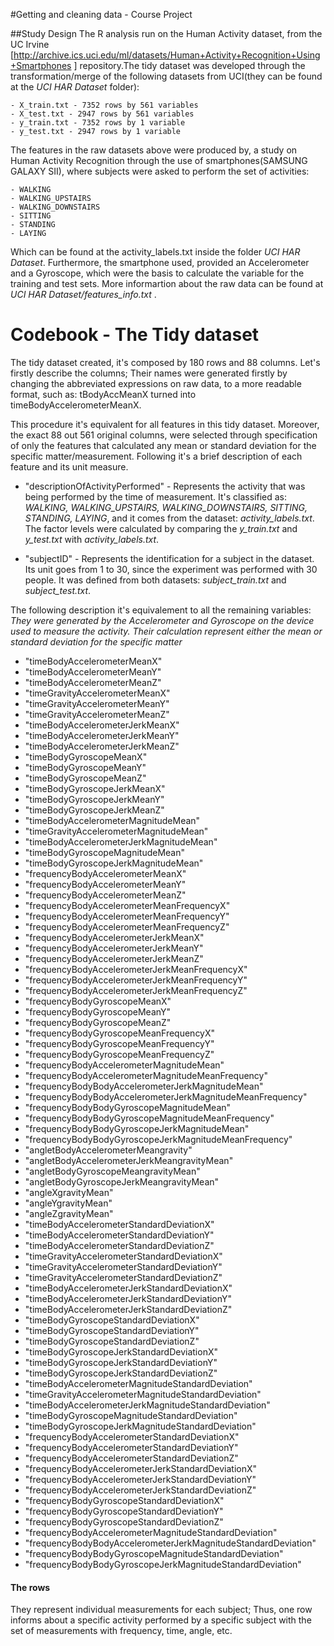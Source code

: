 #Getting and cleaning data - Course Project


##Study Design
The R analysis run on the Human Activity dataset, from the UC Irvine [http://archive.ics.uci.edu/ml/datasets/Human+Activity+Recognition+Using+Smartphones ] repository.The tidy dataset was developed through the transformation/merge of the following datasets from UCI(they can be found at the *UCI HAR Dataset* folder):
    
    - X_train.txt - 7352 rows by 561 variables
    - X_test.txt - 2947 rows by 561 variables
    - y_train.txt - 7352 rows by 1 variable
    - y_test.txt - 2947 rows by 1 variable
    
The features in the raw datasets above were produced by, a study on Human Activity Recognition through the use of smartphones(SAMSUNG GALAXY SII), where subjects were asked to perform the set of activities:
    
    - WALKING
    - WALKING_UPSTAIRS
    - WALKING_DOWNSTAIRS
    - SITTING
    - STANDING
    - LAYING

Which can be found at the activity_labels.txt inside the folder *UCI HAR Dataset*. Furthermore, the smartphone used, provided an Accelerometer and a Gyroscope, which were the basis to calculate the variable for the training and test sets. More informartion about the raw data can be found at *UCI HAR Dataset/features_info.txt* .

    
# Codebook - The Tidy dataset
The tidy dataset created, it's composed by 180 rows and 88 columns. Let's firstly describe the columns; Their names were generated firstly by changing the abbreviated expressions on raw data, to a more readable format, such as: tBodyAccMeanX turned into timeBodyAccelerometerMeanX.

This procedure it's equivalent for all features in this tidy dataset. Moreover, the exact 88 out 561 original columns, were selected through specification of only the features that calculated any mean or standard deviation for the specific matter/measurement. Following it's a brief description of each feature and its unit measure.

 - "descriptionOfActivityPerformed" - Represents the activity that was being performed by the time of measurement. It's classified as: *WALKING, WALKING_UPSTAIRS, WALKING_DOWNSTAIRS, SITTING, STANDING, LAYING*, and it comes from the dataset: *activity_labels.txt*.  The factor levels were calculated by comparing the *y_train.txt* and *y_test.txt* with *activity_labels.txt*.
 
 - "subjectID" - Represents the identification for a subject in the dataset. Its unit goes from 1 to 30, since the experiment was performed with 30 people. It was defined from both datasets: *subject_train.txt* and *subject_test.txt*.
 
The following description it's equivalement to all the remaining variables:
  *They were generated by the Accelerometer and Gyroscope on the device used to measure the activity. Their calculation represent either the mean or standard deviation for the specific matter*
 
 
- "timeBodyAccelerometerMeanX"                                   
- "timeBodyAccelerometerMeanY"                                  
- "timeBodyAccelerometerMeanZ"                                  
- "timeGravityAccelerometerMeanX"                               
- "timeGravityAccelerometerMeanY"                               
- "timeGravityAccelerometerMeanZ"                               
- "timeBodyAccelerometerJerkMeanX"                              
- "timeBodyAccelerometerJerkMeanY"                              
- "timeBodyAccelerometerJerkMeanZ"                              
- "timeBodyGyroscopeMeanX"                                      
- "timeBodyGyroscopeMeanY"                                      
- "timeBodyGyroscopeMeanZ"                                      
- "timeBodyGyroscopeJerkMeanX"                                  
- "timeBodyGyroscopeJerkMeanY"                                  
- "timeBodyGyroscopeJerkMeanZ"                                  
- "timeBodyAccelerometerMagnitudeMean"                          
- "timeGravityAccelerometerMagnitudeMean"                       
- "timeBodyAccelerometerJerkMagnitudeMean"                      
- "timeBodyGyroscopeMagnitudeMean"                              
- "timeBodyGyroscopeJerkMagnitudeMean"                          
- "frequencyBodyAccelerometerMeanX"                             
- "frequencyBodyAccelerometerMeanY"                             
- "frequencyBodyAccelerometerMeanZ"                             
- "frequencyBodyAccelerometerMeanFrequencyX"                    
- "frequencyBodyAccelerometerMeanFrequencyY"                    
- "frequencyBodyAccelerometerMeanFrequencyZ"                    
- "frequencyBodyAccelerometerJerkMeanX"                         
- "frequencyBodyAccelerometerJerkMeanY"                         
- "frequencyBodyAccelerometerJerkMeanZ"                         
- "frequencyBodyAccelerometerJerkMeanFrequencyX"                
- "frequencyBodyAccelerometerJerkMeanFrequencyY"                
- "frequencyBodyAccelerometerJerkMeanFrequencyZ"                
- "frequencyBodyGyroscopeMeanX"                                 
- "frequencyBodyGyroscopeMeanY"                                 
- "frequencyBodyGyroscopeMeanZ"                                 
- "frequencyBodyGyroscopeMeanFrequencyX"                        
- "frequencyBodyGyroscopeMeanFrequencyY"                        
- "frequencyBodyGyroscopeMeanFrequencyZ"                        
- "frequencyBodyAccelerometerMagnitudeMean"                     
- "frequencyBodyAccelerometerMagnitudeMeanFrequency"            
- "frequencyBodyBodyAccelerometerJerkMagnitudeMean"             
- "frequencyBodyBodyAccelerometerJerkMagnitudeMeanFrequency"    
- "frequencyBodyBodyGyroscopeMagnitudeMean"                     
- "frequencyBodyBodyGyroscopeMagnitudeMeanFrequency"            
- "frequencyBodyBodyGyroscopeJerkMagnitudeMean"                 
- "frequencyBodyBodyGyroscopeJerkMagnitudeMeanFrequency"        
- "angletBodyAccelerometerMeangravity"                          
- "angletBodyAccelerometerJerkMeangravityMean"                  
- "angletBodyGyroscopeMeangravityMean"                          
- "angletBodyGyroscopeJerkMeangravityMean"                      
- "angleXgravityMean"                                           
- "angleYgravityMean"                                           
- "angleZgravityMean"                                           
- "timeBodyAccelerometerStandardDeviationX"                     
- "timeBodyAccelerometerStandardDeviationY"                     
- "timeBodyAccelerometerStandardDeviationZ"                     
- "timeGravityAccelerometerStandardDeviationX"                  
- "timeGravityAccelerometerStandardDeviationY"                  
- "timeGravityAccelerometerStandardDeviationZ"                  
- "timeBodyAccelerometerJerkStandardDeviationX"                 
- "timeBodyAccelerometerJerkStandardDeviationY"                 
- "timeBodyAccelerometerJerkStandardDeviationZ"                 
- "timeBodyGyroscopeStandardDeviationX"                         
- "timeBodyGyroscopeStandardDeviationY"                         
- "timeBodyGyroscopeStandardDeviationZ"                         
- "timeBodyGyroscopeJerkStandardDeviationX"                     
- "timeBodyGyroscopeJerkStandardDeviationY"                     
- "timeBodyGyroscopeJerkStandardDeviationZ"                     
- "timeBodyAccelerometerMagnitudeStandardDeviation"             
- "timeGravityAccelerometerMagnitudeStandardDeviation"          
- "timeBodyAccelerometerJerkMagnitudeStandardDeviation"         
- "timeBodyGyroscopeMagnitudeStandardDeviation"                 
- "timeBodyGyroscopeJerkMagnitudeStandardDeviation"             
- "frequencyBodyAccelerometerStandardDeviationX"                
- "frequencyBodyAccelerometerStandardDeviationY"                
- "frequencyBodyAccelerometerStandardDeviationZ"                
- "frequencyBodyAccelerometerJerkStandardDeviationX"            
- "frequencyBodyAccelerometerJerkStandardDeviationY"            
- "frequencyBodyAccelerometerJerkStandardDeviationZ"            
- "frequencyBodyGyroscopeStandardDeviationX"                    
- "frequencyBodyGyroscopeStandardDeviationY"                    
- "frequencyBodyGyroscopeStandardDeviationZ"                    
- "frequencyBodyAccelerometerMagnitudeStandardDeviation"        
- "frequencyBodyBodyAccelerometerJerkMagnitudeStandardDeviation"
- "frequencyBodyBodyGyroscopeMagnitudeStandardDeviation"        
- "frequencyBodyBodyGyroscopeJerkMagnitudeStandardDeviation"    

#### The rows
They represent individual measurements for each subject; Thus, one row informs about a specific activity performed by a specific subject with the set of measurements with frequency, time, angle, etc.
  
  
